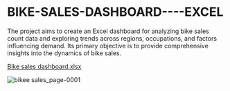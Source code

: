# BIKE-SALES-DASHBOARD----EXCEL
The project aims to create an Excel dashboard for analyzing bike sales count data and exploring trends across regions, occupations, and factors influencing demand. Its primary objective is to provide comprehensive insights into the dynamics of bike sales.



[Bike sales dashboard.xlsx](https://github.com/nihal2405/BIKE-SALES-DASHBOARD----EXCEL/files/13797878/Bike.sales.dashboard.xlsx)

![bikee sales_page-0001](https://github.com/nihal2405/BIKE-SALES-DASHBOARD----EXCEL/assets/95127237/d420bdd9-fbef-4465-879f-82716b1e1028)
